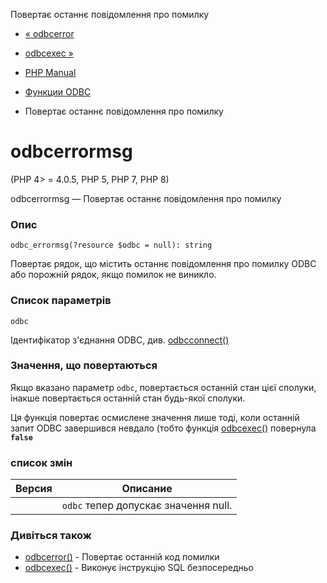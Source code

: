 Повертає останнє повідомлення про помилку

-   [« odbcerror](function.odbc-error.html)
    
-   [odbcexec »](function.odbc-exec.html)
    
-   [PHP Manual](index.html)
    
-   [Функции ODBC](ref.uodbc.html)
    
-   Повертає останнє повідомлення про помилку
    

# odbcerrormsg

(PHP 4> = 4.0.5, PHP 5, PHP 7, PHP 8)

odbcerrormsg — Повертає останнє повідомлення про помилку

### Опис

```methodsynopsis
odbc_errormsg(?resource $odbc = null): string
```

Повертає рядок, що містить останнє повідомлення про помилку ODBC або порожній рядок, якщо помилок не виникло.

### Список параметрів

`odbc`

Ідентифікатор з'єднання ODBC, див. [odbcconnect()](function.odbc-connect.html)

### Значення, що повертаються

Якщо вказано параметр `odbc`, повертається останній стан цієї сполуки, інакше повертається останній стан будь-якої сполуки.

Ця функція повертає осмислене значення лише тоді, коли останній запит ODBC завершився невдало (тобто функція [odbcexec()](function.odbc-exec.html) повернула **`false`**

### список змін

| Версия | Описание |
| --- | --- |
|  | `odbc` тепер допускає значення null. |

### Дивіться також

-   [odbcerror()](function.odbc-error.html) - Повертає останній код помилки
-   [odbcexec()](function.odbc-exec.html) - Виконує інструкцію SQL безпосередньо